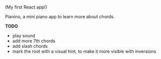 (My first React app!)  

Pianino, a mini piano app to learn more about chords.

**TODO**  
- play sound
- add more 7th chords
- add slash chords
- mark the root with a visual hint, to make it more visible with inversions
